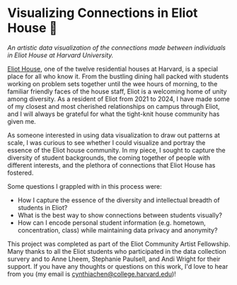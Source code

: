# Visualizing Connections in Eliot House 🐘 
_An artistic data visualization of the connections made between individuals in Eliot House at Harvard University._

[Eliot House](https://eliot.harvard.edu/), one of the twelve residential houses at Harvard, is a special place for all who know it. From the bustling dining hall packed with students working on problem sets together until the wee hours of morning, to the familiar friendly faces of the house staff, Eliot is a welcoming home of unity among diversity. As a resident of Eliot from 2021 to 2024, I have made some of my closest and most cherished relationships on campus through Eliot, and I will always be grateful for what the tight-knit house community has given me.

As someone interested in using data visualization to draw out patterns at scale, I was curious to see whether I could visualize and portray the essence of the Eliot house community. In my piece, I sought to capture the diversity of student backgrounds, the coming together of people with different interests, and the plethora of connections that Eliot House has fostered.

Some questions I grappled with in this process were:
- How I capture the essence of the diversity and intellectual breadth of students in Eliot?
- What is the best way to show connections between students visually?
- How can I encode personal student information (e.g. hometown, concentration, class) while maintaining data privacy and anonymity?

This project was completed as part of the Eliot Community Artist Fellowship. Many thanks to all the Eliot students who participated in the data collection survery and to Anne Lheem, Stephanie Paulsell, and Andi Wright for their support. If you have any thoughts or questions on this work, I'd love to hear from you (my email is cynthiachen@college.harvard.edu)!
